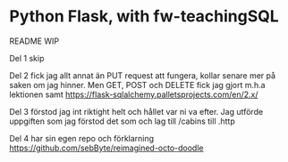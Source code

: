 # Python Flask, with fw-teachingSQL

README WIP

Del 1 skip

Del 2 fick jag allt annat än PUT request att fungera, kollar senare mer på saken om jag hinner. Men GET, POST och DELETE fick jag gjort m.h.a lektionen samt https://flask-sqlalchemy.palletsprojects.com/en/2.x/

Del 3 förstod jag int riktight helt och hållet var ni va efter. Jag utförde uppgiften som jag förstod det som och lag till /cabins till .http

Del 4 har sin egen repo och förklarning https://github.com/sebByte/reimagined-octo-doodle
